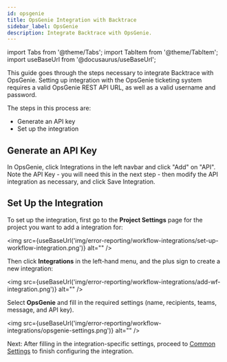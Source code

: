 ```yaml
---
id: opsgenie
title: OpsGenie Integration with Backtrace
sidebar_label: OpsGenie
description: Integrate Backtrace with OpsGenie.
---
```


import Tabs from '@theme/Tabs';
import TabItem from '@theme/TabItem';
import useBaseUrl from '@docusaurus/useBaseUrl';

This guide goes through the steps necessary to integrate Backtrace with OpsGenie. Setting up integration with the OpsGenie ticketing system requires a valid OpsGenie REST API URL, as well as a valid username and password.

The steps in this process are:

- Generate an API key
- Set up the integration

## Generate an API Key

In OpsGenie, click Integrations in the left navbar and click "Add" on "API". Note the API Key - you will need this in the next step - then modify the API integration as necessary, and click Save Integration.

## Set Up the Integration

To set up the integration, first go to the **Project Settings** page for the project you want to add a integration for:

<img src={useBaseUrl('img/error-reporting/workflow-integrations/set-up-workflow-integration.png')} alt="" />

Then click **Integrations** in the left-hand menu, and the plus sign to create a new integration:

<img src={useBaseUrl('img/error-reporting/workflow-integrations/add-wf-integration.png')} alt="" />

Select **OpsGenie** and fill in the required settings (name, recipients, teams, message, and API key).

<img src={useBaseUrl('img/error-reporting/workflow-integrations/opsgenie-settings.png')} alt="" />

Next: After filling in the integration-specific settings, proceed to [Common Settings](/error-reporting/workflow-integrations/common-settings) to finish configuring the integration.
